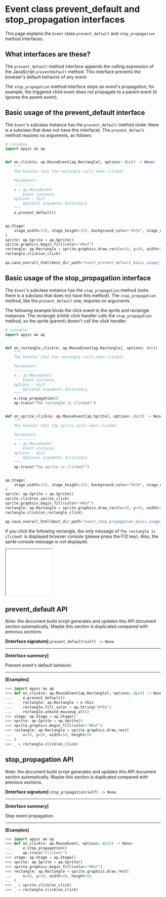 # Event class prevent_default and stop_propagation interfaces

This page explains the `Event` class `prevent_default` and `stop_propagation` method interfaces.

## What interfaces are these?

The `prevent_default` method interface appends the calling expression of the JavaScript `preventDefault` method. This interface prevents the browser's default behavior of any event.

The `stop_propagation` method interface stops an event's propagation; for example, the triggered child event does not propagate to a parent event (it ignores the parent event).

## Basic usage of the prevent_default interface

The `Event`'s subclass instance has the `prevent_default` method (note: there is a subclass that does not have this interface). The `prevent_default` method requires no arguments, as follows:

```py
# runnable
import apysc as ap


def on_click(e: ap.MouseEvent[ap.Rectangle], options: dict) -> None:
    """
    The handler that the rectangle calls when clicked.

    Parameters
    ----------
    e : ap.MouseEvent
        Event instance.
    options : dict
        Optional arguments dictionary.
    """
    e.prevent_default()


ap.Stage(
    stage_width=150, stage_height=150, background_color="#333", stage_elem_id="stage"
)
sprite: ap.Sprite = ap.Sprite()
sprite.graphics.begin_fill(color="#0af")
rectangle: ap.Rectangle = sprite.graphics.draw_rect(x=50, y=50, width=50, height=50)
rectangle.click(on_click)

ap.save_overall_html(dest_dir_path="event_prevent_default_basic_usage/")
```

## Basic usage of the stop_propagation interface

The `Event`'s subclass instance has the `stop_propagation` method (note: there is a subclass that does not have this method). The `stop_propagation` method, like the `prevent_default` one, requires no arguments.

The following example binds the click event to the sprite and rectangle instances. The rectangle (child) click handler calls the `stop_propagation` method, so the sprite (parent) doesn't call the click handler:

```py
# runnable
import apysc as ap


def on_rectangle_click(e: ap.MouseEvent[ap.Rectangle], options: dict) -> None:
    """
    The handler that the rectangle calls when clicked.

    Parameters
    ----------
    e : ap.MouseEvent
        Event instance.
    options : dict
        Optional arguments dictionary.
    """
    e.stop_propagation()
    ap.trace("The rectangle is clicked!")


def on_sprite_click(e: ap.MouseEvent[ap.Sprite], options: dict) -> None:
    """
    The handler that the sprite calls when clicked.

    Parameters
    ----------
    e : ap.MouseEvent
        Event instance.
    options : dict
        Optional arguments dictionary.
    """
    ap.trace("The sprite is clicked!")


ap.Stage(
    stage_width=150, stage_height=150, background_color="#333", stage_elem_id="stage"
)
sprite: ap.Sprite = ap.Sprite()
sprite.click(on_sprite_click)
sprite.graphics.begin_fill(color="#0af")
rectangle: ap.Rectangle = sprite.graphics.draw_rect(x=50, y=50, width=50, height=50)
rectangle.click(on_rectangle_click)

ap.save_overall_html(dest_dir_path="event_stop_propagation_basic_usage/")
```

If you click the following rectangle, the only message of `The rectangle is clicked!` is displayed browser console (please press the F12 key). Also, the sprite console message is not displayed.

<iframe src="static/event_stop_propagation_basic_usage/index.html" width="150" height="150"></iframe>


## prevent_default API

<!-- Docstring: apysc._event.prevent_default_mixin.PreventDefaultMixIn.prevent_default -->

<span class="inconspicuous-txt">Note: the document build script generates and updates this API document section automatically. Maybe this section is duplicated compared with previous sections.</span>

**[Interface signature]** `prevent_default(self) -> None`<hr>

**[Interface summary]**

Prevent event's default behavior.<hr>

**[Examples]**

```py
>>> import apysc as ap
>>> def on_click(e: ap.MouseEvent[ap.Rectangle], options: dict) -> None:
...     e.prevent_default()
...     rectangle: ap.Rectangle = e.this
...     rectangle.fill_color = ap.String("#f0a")
...     rectangle.unbind_mouseup_all()
>>> stage: ap.Stage = ap.Stage()
>>> sprite: ap.Sprite = ap.Sprite()
>>> sprite.graphics.begin_fill(color="#0af")
>>> rectangle: ap.Rectangle = sprite.graphics.draw_rect(
...     x=50, y=50, width=50, height=50
... )
>>> _ = rectangle.click(on_click)
```

## stop_propagation API

<!-- Docstring: apysc._event.stop_propagation_mixin.StopPropagationMixIn.stop_propagation -->

<span class="inconspicuous-txt">Note: the document build script generates and updates this API document section automatically. Maybe this section is duplicated compared with previous sections.</span>

**[Interface signature]** `stop_propagation(self) -> None`<hr>

**[Interface summary]**

Stop event propagation.<hr>

**[Examples]**

```py
>>> import apysc as ap
>>> def on_click(e: ap.MouseEvent, options: dict) -> None:
...     e.stop_propagation()
...     ap.trace("Clicked!")
>>> stage: ap.Stage = ap.Stage()
>>> sprite: ap.Sprite = ap.Sprite()
>>> sprite.graphics.begin_fill(color="#0af")
>>> rectangle: ap.Rectangle = sprite.graphics.draw_rect(
...     x=50, y=50, width=50, height=50
... )
>>> _ = sprite.click(on_click)
>>> _ = rectangle.click(on_click)
```
